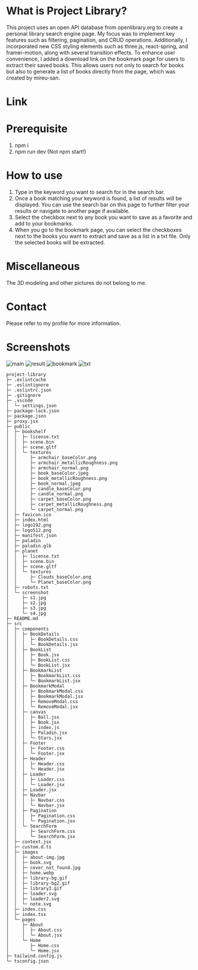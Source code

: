 # What is Project Library?

This project uses an open API database from openlibrary.org to create a personal library search engine page. My focus was to implement key features such as filtering, pagination, and CRUD operations. Additionally, I incorporated new CSS styling elements such as three.js, react-spring, and framer-motion, along with several transition effects. To enhance user convenience, I added a download link on the bookmark page for users to extract their saved books. This allows users not only to search for books but also to generate a list of books directly from the page, which was created by mireu-san.

# Link

# Prerequisite

1. npm i
2. npm run dev (Not npm start!)

# How to use

1. Type in the keyword you want to search for in the search bar.
2. Once a book matching your keyword is found, a list of results will be displayed. You can use the search bar on this page to further filter your results or navigate to another page if available.
3. Select the checkbox next to any book you want to save as a favorite and add to your bookmarks.
4. When you go to the bookmark page, you can select the checkboxes next to the books you want to extract and save as a list in a txt file. Only the selected books will be extracted.

# Miscellaneous

The 3D modeling and other pictures do not belong to me.

# Contact

Please refer to my profile for more information.

# Screenshots

![main](https://github.com/mireu-san/project-library/blob/master/public/screenshot/s1.jpg)
![result](https://github.com/mireu-san/project-library/blob/master/public/screenshot/s2.jpg)
![bookmark](https://github.com/mireu-san/project-library/blob/master/public/screenshot/s3.jpg)
![txt](https://github.com/mireu-san/project-library/blob/master/public/screenshot/s4.jpg)

```
project-library
├─ .eslintcache
├─ .eslintignore
├─ .eslintrc.json
├─ .gitignore
├─ .vscode
│  └─ settings.json
├─ package-lock.json
├─ package.json
├─ proxy.jsx
├─ public
│  ├─ bookshelf
│  │  ├─ license.txt
│  │  ├─ scene.bin
│  │  ├─ scene.gltf
│  │  └─ textures
│  │     ├─ armchair_baseColor.png
│  │     ├─ armchair_metallicRoughness.png
│  │     ├─ armchair_normal.png
│  │     ├─ book_baseColor.jpeg
│  │     ├─ book_metallicRoughness.png
│  │     ├─ book_normal.jpeg
│  │     ├─ candle_baseColor.png
│  │     ├─ candle_normal.png
│  │     ├─ carpet_baseColor.png
│  │     ├─ carpet_metallicRoughness.png
│  │     └─ carpet_normal.png
│  ├─ favicon.ico
│  ├─ index.html
│  ├─ logo192.png
│  ├─ logo512.png
│  ├─ manifest.json
│  ├─ paladin
│  ├─ paladin.glb
│  ├─ planet
│  │  ├─ license.txt
│  │  ├─ scene.bin
│  │  ├─ scene.gltf
│  │  └─ textures
│  │     ├─ Clouds_baseColor.png
│  │     └─ Planet_baseColor.png
│  ├─ robots.txt
│  └─ screenshot
│     ├─ s1.jpg
│     ├─ s2.jpg
│     ├─ s3.jpg
│     └─ s4.jpg
├─ README.md
├─ src
│  ├─ components
│  │  ├─ BookDetails
│  │  │  ├─ BookDetails.css
│  │  │  └─ BookDetails.jsx
│  │  ├─ BookList
│  │  │  ├─ Book.jsx
│  │  │  ├─ BookList.css
│  │  │  └─ BookList.jsx
│  │  ├─ BookmarkList
│  │  │  ├─ BookmarkList.css
│  │  │  └─ BookmarkList.jsx
│  │  ├─ BookmarkModal
│  │  │  ├─ BookmarkModal.css
│  │  │  ├─ BookmarkModal.jsx
│  │  │  ├─ RemoveModal.css
│  │  │  └─ RemoveModal.jsx
│  │  ├─ canvas
│  │  │  ├─ Ball.jsx
│  │  │  ├─ Book.jsx
│  │  │  ├─ index.js
│  │  │  ├─ Paladin.jsx
│  │  │  └─ Stars.jsx
│  │  ├─ Footer
│  │  │  ├─ Footer.css
│  │  │  └─ Footer.jsx
│  │  ├─ Header
│  │  │  ├─ Header.css
│  │  │  └─ Header.jsx
│  │  ├─ Loader
│  │  │  ├─ Loader.css
│  │  │  └─ Loader.jsx
│  │  ├─ Loader.jsx
│  │  ├─ Navbar
│  │  │  ├─ Navbar.css
│  │  │  └─ Navbar.jsx
│  │  ├─ Pagination
│  │  │  ├─ Pagination.css
│  │  │  └─ Pagination.jsx
│  │  └─ SearchForm
│  │     ├─ SearchForm.css
│  │     └─ SearchForm.jsx
│  ├─ context.jsx
│  ├─ custom.d.ts
│  ├─ images
│  │  ├─ about-img.jpg
│  │  ├─ book.svg
│  │  ├─ cover_not_found.jpg
│  │  ├─ home.webp
│  │  ├─ library-bg.gif
│  │  ├─ library-bg2.gif
│  │  ├─ library3.gif
│  │  ├─ loader.svg
│  │  ├─ loader2.svg
│  │  └─ note.svg
│  ├─ index.css
│  ├─ index.tsx
│  └─ pages
│     ├─ About
│     │  ├─ About.css
│     │  └─ About.jsx
│     └─ Home
│        ├─ Home.css
│        └─ Home.jsx
├─ tailwind.config.js
└─ tsconfig.json

```
